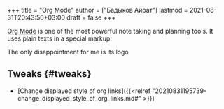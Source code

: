 +++
title = "Org Mode"
author = ["Бадыков Айрат"]
lastmod = 2021-08-31T20:43:56+03:00
draft = false
+++

[Org Mode](https://orgmode.org/) is one of the most powerful note taking and planning tools. It uses plain texts in a special markup.

The only disappointment for me is its logo


## Tweaks {#tweaks}

-   [Change displayed style of org links]({{<relref "20210831195739-change_displayed_style_of_org_links.md#" >}})
